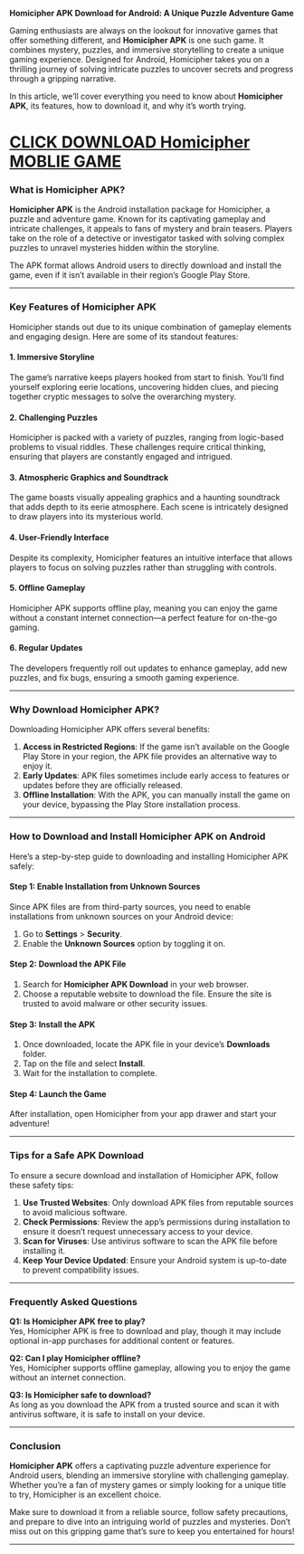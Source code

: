 **Homicipher APK Download for Android: A Unique Puzzle Adventure Game**  

Gaming enthusiasts are always on the lookout for innovative games that offer something different, and **Homicipher APK** is one such game. It combines mystery, puzzles, and immersive storytelling to create a unique gaming experience. Designed for Android, Homicipher takes you on a thrilling journey of solving intricate puzzles to uncover secrets and progress through a gripping narrative.  

In this article, we’ll cover everything you need to know about **Homicipher APK**, its features, how to download it, and why it’s worth trying.  

# [CLICK DOWNLOAD Homicipher MOBLIE GAME](https://modcombo.com/homicipher.html)

### What is Homicipher APK?  

**Homicipher APK** is the Android installation package for Homicipher, a puzzle and adventure game. Known for its captivating gameplay and intricate challenges, it appeals to fans of mystery and brain teasers. Players take on the role of a detective or investigator tasked with solving complex puzzles to unravel mysteries hidden within the storyline.  

The APK format allows Android users to directly download and install the game, even if it isn’t available in their region’s Google Play Store.  

---

### Key Features of Homicipher APK  

Homicipher stands out due to its unique combination of gameplay elements and engaging design. Here are some of its standout features:  

#### 1. **Immersive Storyline**  
The game’s narrative keeps players hooked from start to finish. You’ll find yourself exploring eerie locations, uncovering hidden clues, and piecing together cryptic messages to solve the overarching mystery.  

#### 2. **Challenging Puzzles**  
Homicipher is packed with a variety of puzzles, ranging from logic-based problems to visual riddles. These challenges require critical thinking, ensuring that players are constantly engaged and intrigued.  

#### 3. **Atmospheric Graphics and Soundtrack**  
The game boasts visually appealing graphics and a haunting soundtrack that adds depth to its eerie atmosphere. Each scene is intricately designed to draw players into its mysterious world.  

#### 4. **User-Friendly Interface**  
Despite its complexity, Homicipher features an intuitive interface that allows players to focus on solving puzzles rather than struggling with controls.  

#### 5. **Offline Gameplay**  
Homicipher APK supports offline play, meaning you can enjoy the game without a constant internet connection—a perfect feature for on-the-go gaming.  

#### 6. **Regular Updates**  
The developers frequently roll out updates to enhance gameplay, add new puzzles, and fix bugs, ensuring a smooth gaming experience.  

---

### Why Download Homicipher APK?  

Downloading Homicipher APK offers several benefits:  

1. **Access in Restricted Regions**: If the game isn’t available on the Google Play Store in your region, the APK file provides an alternative way to enjoy it.  
2. **Early Updates**: APK files sometimes include early access to features or updates before they are officially released.  
3. **Offline Installation**: With the APK, you can manually install the game on your device, bypassing the Play Store installation process.  

---

### How to Download and Install Homicipher APK on Android  

Here’s a step-by-step guide to downloading and installing Homicipher APK safely:  

#### Step 1: Enable Installation from Unknown Sources  
Since APK files are from third-party sources, you need to enable installations from unknown sources on your Android device:  

1. Go to **Settings** > **Security**.  
2. Enable the **Unknown Sources** option by toggling it on.  

#### Step 2: Download the APK File  
1. Search for **Homicipher APK Download** in your web browser.  
2. Choose a reputable website to download the file. Ensure the site is trusted to avoid malware or other security issues.  

#### Step 3: Install the APK  
1. Once downloaded, locate the APK file in your device’s **Downloads** folder.  
2. Tap on the file and select **Install**.  
3. Wait for the installation to complete.  

#### Step 4: Launch the Game  
After installation, open Homicipher from your app drawer and start your adventure!  

---

### Tips for a Safe APK Download  

To ensure a secure download and installation of Homicipher APK, follow these safety tips:  

1. **Use Trusted Websites**: Only download APK files from reputable sources to avoid malicious software.  
2. **Check Permissions**: Review the app’s permissions during installation to ensure it doesn’t request unnecessary access to your device.  
3. **Scan for Viruses**: Use antivirus software to scan the APK file before installing it.  
4. **Keep Your Device Updated**: Ensure your Android system is up-to-date to prevent compatibility issues.  

---

### Frequently Asked Questions  

**Q1: Is Homicipher APK free to play?**  
Yes, Homicipher APK is free to download and play, though it may include optional in-app purchases for additional content or features.  

**Q2: Can I play Homicipher offline?**  
Yes, Homicipher supports offline gameplay, allowing you to enjoy the game without an internet connection.  

**Q3: Is Homicipher safe to download?**  
As long as you download the APK from a trusted source and scan it with antivirus software, it is safe to install on your device.  

---

### Conclusion  

**Homicipher APK** offers a captivating puzzle adventure experience for Android users, blending an immersive storyline with challenging gameplay. Whether you’re a fan of mystery games or simply looking for a unique title to try, Homicipher is an excellent choice.  

Make sure to download it from a reliable source, follow safety precautions, and prepare to dive into an intriguing world of puzzles and mysteries. Don’t miss out on this gripping game that’s sure to keep you entertained for hours!  

---
